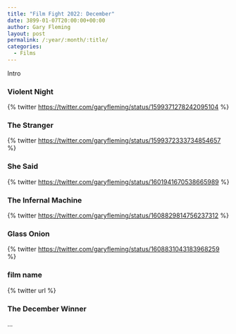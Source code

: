 ```yaml
---
title: "Film Fight 2022: December"
date: 3899-01-07T20:00:00+00:00
author: Gary Fleming
layout: post
permalink: /:year/:month/:title/
categories:
  - Films
---
```


Intro

### Violent Night

{% twitter https://twitter.com/garyfleming/status/1599371278242095104 %}

### The Stranger

{% twitter https://twitter.com/garyfleming/status/1599372333734854657 %}

### She Said

{% twitter https://twitter.com/garyfleming/status/1601941670538665989 %}

### The Infernal Machine

{% twitter https://twitter.com/garyfleming/status/1608829814756237312 %}

### Glass Onion

{% twitter https://twitter.com/garyfleming/status/1608831043183968259 %}

### film name

{% twitter url %}


### The December Winner

...
